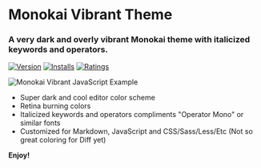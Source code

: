# Monokai Vibrant Theme
### A very dark and overly vibrant Monokai theme with italicized keywords and operators.

[![Version](https://vsmarketplacebadge.apphb.com/version/s3gf4ult.monokai-vibrant.svg)](https://marketplace.visualstudio.com/items?itemName=s3gf4ult.monokai-vibrant)
[![Installs](https://vsmarketplacebadge.apphb.com/installs/s3gf4ult.monokai-vibrant.svg)](https://marketplace.visualstudio.com/items?itemName=s3gf4ult.monokai-vibrant)
[![Ratings](https://vsmarketplacebadge.apphb.com/rating/s3gf4ult.monokai-vibrant.svg)](https://marketplace.visualstudio.com/items?itemName=s3gf4ult.monokai-vibrant)

![Monokai Vibrant JavaScript Example](https://hostr.co/file/970/NeYpe5hlnybz/ScreenShot2017-08-27at2.44.34PM.png)

* Super dark and cool editor color scheme
* Retina burning colors
* Italicized keywords and operators compliments "Operator Mono" or similar fonts
* Customized for Markdown, JavaScript and CSS/Sass/Less/Etc (Not so great coloring for Diff yet)

**Enjoy!**